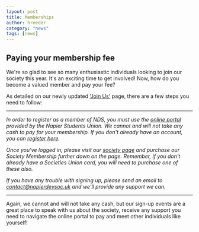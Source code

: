 ```yaml
---
layout: post
title: Memberships
author: hreeder
category: "news"
tags: [news]
---
```

## Paying your membership fee
We're so glad to see so many enthusiastic individuals looking to join our society this year. It's an exciting time to get involved! Now, how do you become a valued member and pay your fee?

As detailed on our newly updated <a href="http://napierdevsoc.uk/join/index.html">'Join Us'</a> page, there are a few steps you need to follow:

---

*In order to register as a member of NDS, you must use the <a href="http://www.napierstudents.com/login/">online portal</a> provided by the Napier Students Union. We cannot and will not take any cash to pay for your membership. If you don't already have an account, you can <a href="http://www.napierstudents.com/account/register/guest/">register here</a>.*

*Once you've logged in, please visit our <a href="http://www.napierstudents.com/organisation/societies/developers/">society page</a> and purchase our Society Membership further down on the page. Remember, if you don't already have a Societies Union card, you will need to purchase one of these also.*

*If you have any trouble with signing up, please send an email to contact@napierdevsoc.uk and we'll provide any support we can.*

---

Again, we cannot and will not take any cash, but our sign-up events are a great place to speak with us about the society, receive any support you need to navigate the online portal to pay and meet other individuals like yourself!